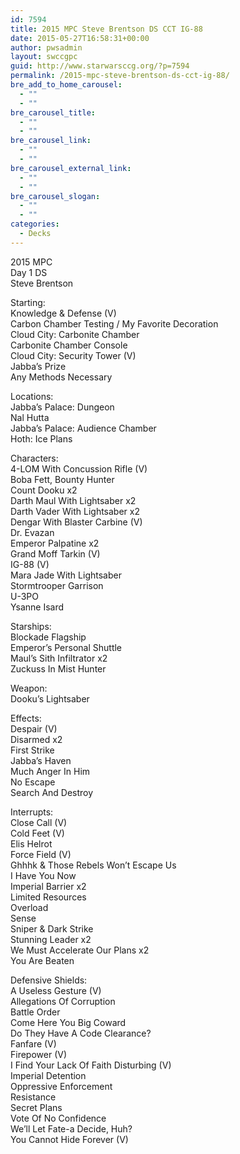```yaml
---
id: 7594
title: 2015 MPC Steve Brentson DS CCT IG-88
date: 2015-05-27T16:58:31+00:00
author: pwsadmin
layout: swccgpc
guid: http://www.starwarsccg.org/?p=7594
permalink: /2015-mpc-steve-brentson-ds-cct-ig-88/
bre_add_to_home_carousel:
  - ""
  - ""
bre_carousel_title:
  - ""
  - ""
bre_carousel_link:
  - ""
  - ""
bre_carousel_external_link:
  - ""
  - ""
bre_carousel_slogan:
  - ""
  - ""
categories:
  - Decks
---
```

2015 MPC  
Day 1 DS  
Steve Brentson

Starting:  
Knowledge & Defense (V)  
Carbon Chamber Testing / My Favorite Decoration  
Cloud City: Carbonite Chamber  
Carbonite Chamber Console  
Cloud City: Security Tower (V)  
Jabba&#8217;s Prize  
Any Methods Necessary

Locations:  
Jabba&#8217;s Palace: Dungeon  
Nal Hutta  
Jabba&#8217;s Palace: Audience Chamber  
Hoth: Ice Plans

Characters:  
4-LOM With Concussion Rifle (V)  
Boba Fett, Bounty Hunter  
Count Dooku x2  
Darth Maul With Lightsaber x2  
Darth Vader With Lightsaber x2  
Dengar With Blaster Carbine (V)  
Dr. Evazan  
Emperor Palpatine x2  
Grand Moff Tarkin (V)  
IG-88 (V)  
Mara Jade With Lightsaber  
Stormtrooper Garrison  
U-3PO  
Ysanne Isard

Starships:  
Blockade Flagship  
Emperor&#8217;s Personal Shuttle  
Maul&#8217;s Sith Infiltrator x2  
Zuckuss In Mist Hunter

Weapon:  
Dooku&#8217;s Lightsaber

Effects:  
Despair (V)  
Disarmed x2  
First Strike  
Jabba&#8217;s Haven  
Much Anger In Him  
No Escape  
Search And Destroy

Interrupts:  
Close Call (V)  
Cold Feet (V)  
Elis Helrot  
Force Field (V)  
Ghhhk & Those Rebels Won&#8217;t Escape Us  
I Have You Now  
Imperial Barrier x2  
Limited Resources  
Overload  
Sense  
Sniper & Dark Strike  
Stunning Leader x2  
We Must Accelerate Our Plans x2  
You Are Beaten

Defensive Shields:  
A Useless Gesture (V)  
Allegations Of Corruption  
Battle Order  
Come Here You Big Coward  
Do They Have A Code Clearance?  
Fanfare (V)  
Firepower (V)  
I Find Your Lack Of Faith Disturbing (V)  
Imperial Detention  
Oppressive Enforcement  
Resistance  
Secret Plans  
Vote Of No Confidence  
We&#8217;ll Let Fate-a Decide, Huh?  
You Cannot Hide Forever (V)